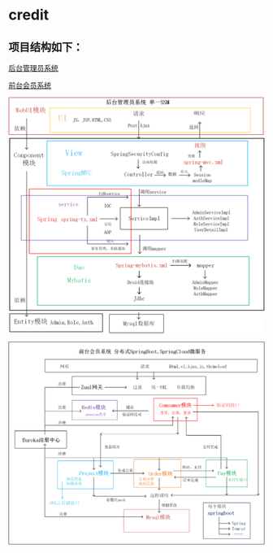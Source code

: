 # credit
##  项目结构如下：
[后台管理员系统](credit-admin-parent)

[前台会员系统](credit-member-parent)

![后台管理员系统](basystem.png)

![前台会员系统](fdmsystem.png)
